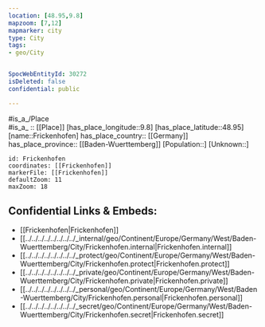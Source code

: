 ```yaml
---
location: [48.95,9.8] 
mapzoom: [7,12] 
mapmarker: city 
type: City
tags:
- geo/City


SpocWebEntityId: 30272
isDeleted: false
confidential: public

---
```

#is_a_/Place  
#is_a_ :: [[Place]] 
[has_place_longitude::9.8] 
[has_place_latitude::48.95] 
[name::Frickenhofen] 
has_place_country:: [[Germany]]  
has_place_province:: [[Baden-Wuerttemberg]] 
[Population::] 
[Unknown::] 


```leaflet
id: Frickenhofen
coordinates: [[Frickenhofen]] 
markerFile: [[Frickenhofen]] 
defaultZoom: 11 
maxZoom: 18
```


## Confidential Links & Embeds: 
- [[Frickenhofen|Frickenhofen]]  
- [[../../../../../../../../_internal/geo/Continent/Europe/Germany/West/Baden-Wuerttemberg/City/Frickenhofen.internal|Frickenhofen.internal]] 
- [[../../../../../../../../_protect/geo/Continent/Europe/Germany/West/Baden-Wuerttemberg/City/Frickenhofen.protect|Frickenhofen.protect]] 
- [[../../../../../../../../_private/geo/Continent/Europe/Germany/West/Baden-Wuerttemberg/City/Frickenhofen.private|Frickenhofen.private]] 
- [[../../../../../../../../_personal/geo/Continent/Europe/Germany/West/Baden-Wuerttemberg/City/Frickenhofen.personal|Frickenhofen.personal]] 
- [[../../../../../../../../_secret/geo/Continent/Europe/Germany/West/Baden-Wuerttemberg/City/Frickenhofen.secret|Frickenhofen.secret]] 
